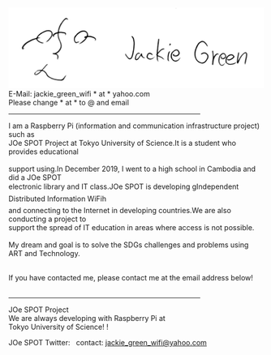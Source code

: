 <html>
<header> 
<title>Jackie Green</title>
</header>

<body>
<br><br>

<br>
<font>
<img src="1.jpg" width="700" hight="300"><br>
E-Mail: jackie_green_wifi * at * yahoo.com<br>
Please change * at * to @ and email<br>
</font>



<hr width=75%>
<font face>
I am a Raspberry Pi (information and communication infrastructure project) such as<br>
JOe SPOT Project at Tokyo University of Science.It is a student who provides educational<br><br>
support using.In December 2019, I went to a high school in Cambodia and did a JOe SPOT<br>
electronic library and IT class.JOe SPOT is developing gIndependent Distributed Information WiFih<br>
and connecting to the Internet in developing countries.We are also conducting a project to <br>
support the spread of IT education in areas where access is not possible.<br>
<br>
My dream and goal is to solve the SDGs challenges and problems using ART and Technology.<br><br>

If you have contacted me, please contact me at the email address below!<br>
<br>	


</font>
</body>


<hr width=75%>
JOe SPOT Project<br>
We are always developing
with Raspberry Pi at <br>
Tokyo University of Science! !<br>

JOe SPOT 
Twitter: <a href="https://twitter.com/hackerfreedomx"></a>&nbsp;
contact: <a href="jackie_green_wifi@yahoo.com">jackie_green_wifi@yahoo.com</a><br>
<center>

</html>
